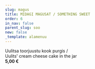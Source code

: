 ```yaml
---
slug: magus
title: MIDAGI MAGUSAT / SOMETHING SWEET
order: 6
in_nav: false
parent_slug: soo
new: false
_template: alamenuu
---
```


<span class="special"></span> Uulitsa toorjuustu kook purgis /  
Uulits' cream cheese cake in the jar  
**5,00 €**
